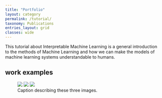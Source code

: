 ```yaml
---
title: "Portfolio"
layout: category
permalink: /tutorial/
taxonomy: Publications
entries_layout: grid
classes: wide
---
```

This tutorial about Interpretable Machine Learning is a general introduction to the methods of Machine Learning and how we can make the models of machine learning systems understandable to humans.

## work examples

<figure class="third">
	<img src="/images/gewalt.png">
	<img src="/images/linux.jpg">
	<img src="/images/image-filename-3.jpg">
	<figcaption>Caption describing these three images.</figcaption>
</figure>
